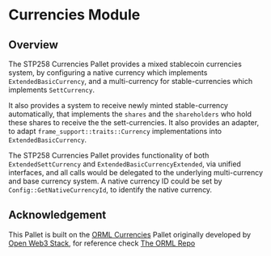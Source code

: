 # Currencies Module

## Overview

The STP258 Currencies Pallet provides a mixed stablecoin currencies system, by configuring a native currency which implements `ExtendedBasicCurrency`, and a multi-currency for stable-currencies which implements `SettCurrency`.

It also provides a system to receive newly minted stable-currency automatically, that implements the `shares` and the `shareholders` who hold these shares to receive the the sett-currencies.
It also provides an adapter, to adapt `frame_support::traits::Currency` implementations into `ExtendedBasicCurrency`.

The STP258 Currencies Pallet provides functionality of both `ExtendedSettCurrency` and `ExtendedBasicCurrencyExtended`, via unified interfaces, and all calls would be delegated to the underlying multi-currency and base currency system. A native currency ID could be set by `Config::GetNativeCurrencyId`, to identify the native currency.

## Acknowledgement

This Pallet is built on the [ORML Currencies](https://github.com/open-web3-stack/open-runtime-module-library/blob/master/currencies) Pallet originally developed by [Open Web3 Stack](https://github.com/open-web3-stack/), for reference check [The ORML Repo](https://github.com/open-web3-stack/open-runtime-module-library)